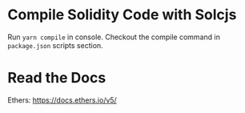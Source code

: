 # Compile Solidity Code with Solcjs
Run `yarn compile` in console. Checkout the compile command in `package.json` scripts section.


# Read the Docs
Ethers: https://docs.ethers.io/v5/
